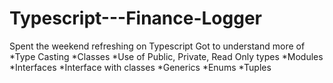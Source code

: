 # Typescript---Finance-Logger
Spent the weekend refreshing on Typescript 
Got to understand more of 
*Type Casting 
*Classes
*Use of Public, Private, Read Only types 
*Modules
*Interfaces
*Interface with classes
*Generics 
*Enums
*Tuples

